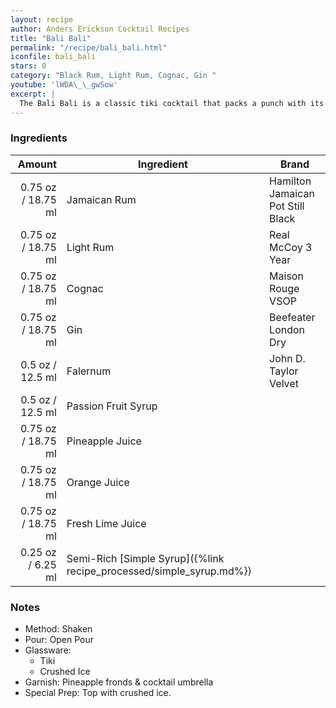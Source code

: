 ```yaml
---
layout: recipe
author: Anders Erickson Cocktail Recipes
title: "Bali Bali"
permalink: "/recipe/bali_bali.html"
iconfile: bali_bali
stars: 0
category: "Black Rum, Light Rum, Cognac, Gin "
youtube: 'lWDA\_\_gwSow'
excerpt: |
  The Bali Bali is a classic tiki cocktail that packs a punch with its blend of rums, liqueurs, and fruit juices.
---
```


### Ingredients

|  Amount | Ingredient                                                | Brand                             |
| ------: | --------------------------------------------------------- | --------------------------------- |
| 0.75 oz / 18.75 ml | Jamaican Rum                                              | Hamilton Jamaican Pot Still Black |
| 0.75 oz / 18.75 ml | Light Rum                                                 | Real McCoy 3 Year                 |
| 0.75 oz / 18.75 ml | Cognac                                                    | Maison Rouge VSOP                 |
| 0.75 oz / 18.75 ml | Gin                                                       | Beefeater London Dry              |
|  0.5 oz / 12.5 ml | Falernum                                                  | John D. Taylor Velvet             |
|  0.5 oz / 12.5 ml | Passion Fruit Syrup                                       |
| 0.75 oz / 18.75 ml | Pineapple Juice                                           |
| 0.75 oz / 18.75 ml | Orange Juice                                              |
| 0.75 oz / 18.75 ml | Fresh Lime Juice                                          |
| 0.25 oz / 6.25 ml | Semi-Rich [Simple Syrup]({%link recipe_processed/simple_syrup.md%}) |

### Notes

- Method: Shaken
- Pour: Open Pour
- Glassware:
  - Tiki
  - Crushed Ice
- Garnish: Pineapple fronds & cocktail umbrella
- Special Prep: Top with crushed ice.
